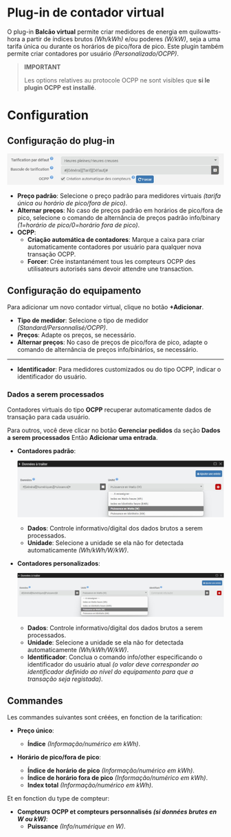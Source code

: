 # Plug-in de contador virtual

O plug-in **Balcão virtual** permite criar medidores de energia em quilowatts-hora a partir de índices brutos *(Wh/kWh)* e/ou poderes *(W/kW)*, seja a uma tarifa única ou durante os horários de pico/fora de pico. Este plugin também permite criar contadores por usuário *(Personalizado/OCPP)*.

>**IMPORTANT**
>
>Les options relatives au protocole OCPP ne sont visibles que **si le plugin OCPP est installé**.

# Configuration

## Configuração do plug-in

![Configuração do plug-in](../images/config_plugin.jpg)

- **Preço padrão**: Selecione o preço padrão para medidores virtuais *(tarifa única ou horário de pico/fora de pico)*.
- **Alternar preços**: No caso de preços padrão em horários de pico/fora de pico, selecione o comando de alternância de preços padrão info/binary *(1=horário de pico/0=horário fora de pico)*.
- **OCPP**:
  - **Criação automática de contadores**: Marque a caixa para criar automaticamente contadores por usuário para qualquer nova transação OCPP.
  - **Forcer**: Crée instantanément tous les compteurs OCPP des utilisateurs autorisés sans devoir attendre une transaction.

## Configuração do equipamento

Para adicionar um novo contador virtual, clique no botão **+Adicionar**.

- **Tipo de medidor**: Selecione o tipo de medidor *(Standard/Personnalisé/OCPP)*.
- **Preços**: Adapte os preços, se necessário.
- **Alternar preços**: No caso de preços de pico/fora de pico, adapte o comando de alternância de preços info/binários, se necessário.

---

- **Identificador**: Para medidores customizados ou do tipo OCPP, indicar o identificador do usuário.

### Dados a serem processados

Contadores virtuais do tipo **OCPP** recuperar automaticamente dados de transação para cada usuário.

Para outros, você deve clicar no botão **Gerenciar pedidos** da seção **Dados a serem processados** Então **Adicionar uma entrada**.

- **Contadores padrão**:

  ![Dados compteur standard](../images/default_input.jpg)

	- **Dados**: Controle informativo/digital dos dados brutos a serem processados.
	- **Unidade**: Selecione a unidade se ela não for detectada automaticamente *(Wh/kWh/W/kW)*.

- **Contadores personalizados**:

  ![Dados compteur personnalisé](../images/custom_input.jpg)

	- **Dados**: Controle informativo/digital dos dados brutos a serem processados.
	- **Unidade**: Selecione a unidade se ela não for detectada automaticamente *(Wh/kWh/W/kW)*.
	- **Identificador**: Conclua o comando info/other especificando o identificador do usuário atual *(o valor deve corresponder ao identificador definido ao nível do equipamento para que a transação seja registada)*.

## Commandes

Les commandes suivantes sont créées, en fonction de la tarification:

- **Preço único**:
  - **Índice** *(Informação/numérico em kWh)*.

- **Horário de pico/fora de pico**:
  - **Índice de horário de pico** *(Informação/numérico em kWh)*.
  - **Índice de horário fora de pico** *(Informação/numérico em kWh)*.
  - **Index total** *(Informação/numérico em kWh)*.

Et en fonction du type de compteur:

- **Compteurs OCPP et compteurs personnalisés *(si données brutes en W ou kW)***:
  - **Puissance** *(Info/numérique en W)*.
